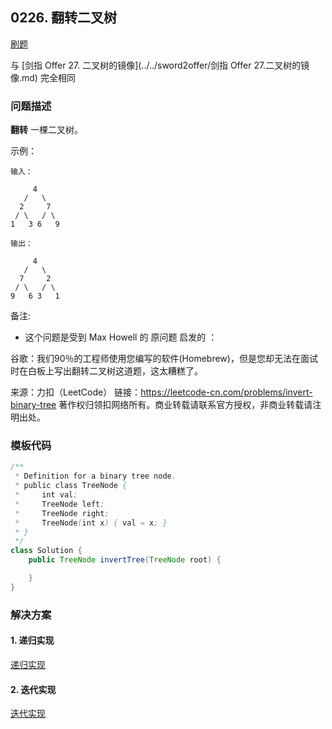 <script src="https://cdn.bootcss.com/mathjax/2.7.7/MathJax.js?config=TeX-AMS-MML_HTMLorMML"></script>

## 0226. 翻转二叉树

[刷题](qu0226/solu/Solution.java)

与 [剑指 Offer 27. 二叉树的镜像](../../sword2offer/剑指 Offer 27.二叉树的镜像.md) 完全相同

### 问题描述

**翻转** 一棵二叉树。

示例：

```
输入：

     4
   /   \
  2     7
 / \   / \
1   3 6   9

输出：

     4
   /   \
  7     2
 / \   / \
9   6 3   1
```

备注:

* 这个问题是受到 Max Howell 的 原问题 启发的 ：

谷歌：我们90％的工程师使用您编写的软件(Homebrew)，但是您却无法在面试时在白板上写出翻转二叉树这道题，这太糟糕了。

来源：力扣（LeetCode）
链接：https://leetcode-cn.com/problems/invert-binary-tree
著作权归领扣网络所有。商业转载请联系官方授权，非商业转载请注明出处。

### 模板代码

``` java
/**
 * Definition for a binary tree node.
 * public class TreeNode {
 *     int val;
 *     TreeNode left;
 *     TreeNode right;
 *     TreeNode(int x) { val = x; }
 * }
 */
class Solution {
    public TreeNode invertTree(TreeNode root) {

    }
}
```

### 解决方案

#### 1. 递归实现

[递归实现](qu0226/solu1/Solution.java)

#### 2. 迭代实现

[迭代实现](qu0226/solu2/Solution.java)